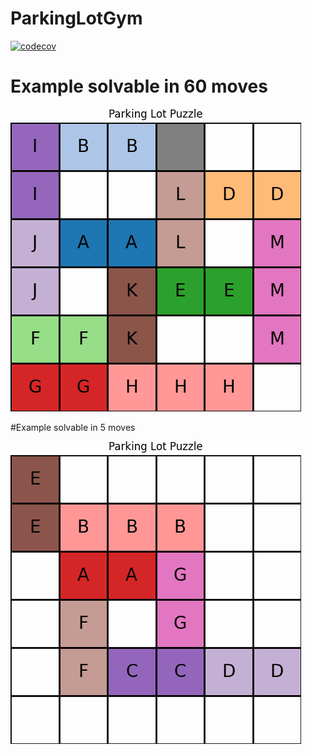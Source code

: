 # ParkingLotGym

[![codecov](https://codecov.io/gh/EvalVis/ParkingLotGym/branch/main/graph/badge.svg)](https://codecov.io/gh/EvalVis/ParkingLotGym)

# Example solvable in 60 moves

![ParkingLot60](images/parking_lot_60.gif)

#Example solvable in 5 moves

![ParkingLot5](images/parking_lot_5.gif)